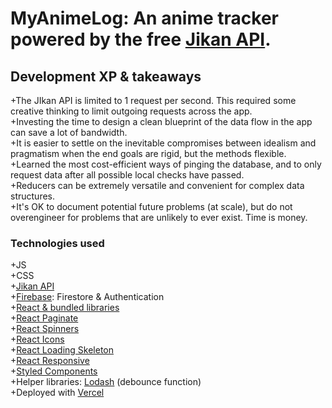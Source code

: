 # MyAnimeLog: An anime tracker powered by the free [Jikan API](https://jikan.moe/).  

## Development XP & takeaways  

+The JIkan API is limited to 1 request per second. This required some creative thinking to limit outgoing requests across the app.  
+Investing the time to design a clean blueprint of the data flow in the app can save a lot of bandwidth.   
+It is easier to settle on the inevitable compromises between idealism and pragmatism when the end goals are rigid, but the methods flexible.     
+Learned the most cost-efficient ways of pinging the database, and to only request data after all possible local checks have passed.   
+Reducers can be extremely versatile and convenient for complex data structures.  
+It's OK to document potential future problems (at scale), but do not overengineer for problems that are unlikely to ever exist. Time is money.  

### Technologies used    

+JS  
+CSS  
+[Jikan API](https://jikan.moe/)  
+[Firebase](https://firebase.google.com/): Firestore & Authentication     
+[React & bundled libraries](https://reactjs.org/)  
+[React Paginate](https://www.npmjs.com/package/react-paginate)  
+[React Spinners](https://www.davidhu.io/react-spinners/)  
+[React Icons](https://react-icons.github.io/react-icons/)    
+[React Loading Skeleton](https://www.npmjs.com/package/react-loading-skeleton)  
+[React Responsive](https://www.npmjs.com/package/react-responsive)  
+[Styled Components](https://styled-components.com/)      
+Helper libraries: [Lodash](https://lodash.com/ "Lodash") (debounce function)      
+Deployed with [Vercel](https://vercel.com)  
